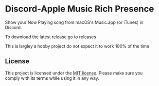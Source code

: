# Discord-Apple Music Rich Presence

Show your Now Playing song from macOS's Music.app (or iTunes) in Discord.

To download the latest release go to releases

This is largley a hobby project do not expect it to work 100% of the time

## License

This project is licensed under the [MIT license](/LICENSE). Please make sure you comply with its terms while using it in any way.
